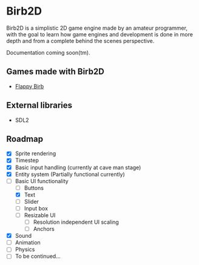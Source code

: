 # Birb2D
Birb2D is a simplistic 2D game engine made by an amateur programmer, with the goal to learn how game engines and development is done in more depth and from a complete behind the scenes perspective.

Documentation coming soon(tm).

## Games made with Birb2D
- [Flappy Birb](https://github.com/Toasterbirb/Flappy-Birb)

## External libraries
- SDL2

## Roadmap
- [x] Sprite rendering
- [x] Timestep
- [x] Basic input handling (currently at cave man stage)
- [x] Entity system (Partially functional currently)
- [ ] Basic UI functionality
	- [ ] Buttons
	- [x] Text
	- [ ] Slider
	- [ ] Input box
	- [ ] Resizable UI
		- [ ] Resolution independent UI scaling
		- [ ] Anchors
- [x] Sound
- [ ] Animation
- [ ] Physics
- [ ] To be continued...
